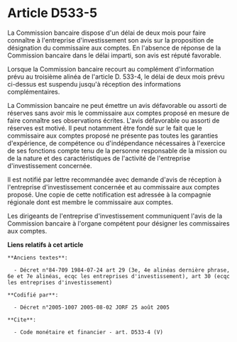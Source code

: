 # Article D533-5

La Commission bancaire dispose d'un délai de deux mois pour faire connaître à l'entreprise d'investissement son avis sur la
proposition de désignation du commissaire aux comptes. En l'absence de réponse de la Commission bancaire dans le délai
imparti, son avis est réputé favorable.

Lorsque la Commission bancaire recourt au complément d'information prévu au troisième alinéa de l'article D. 533-4, le délai
de deux mois prévu ci-dessus est suspendu jusqu'à réception des informations complémentaires.

La Commission bancaire ne peut émettre un avis défavorable ou assorti de réserves sans avoir mis le commissaire aux comptes
proposé en mesure de faire connaître ses observations écrites. L'avis défavorable ou assorti de réserves est motivé. Il peut
notamment être fondé sur le fait que le commissaire aux comptes proposé ne présente pas toutes les garanties d'expérience, de
compétence ou d'indépendance nécessaires à l'exercice de ses fonctions compte tenu de la personne responsable de la mission
ou de la nature et des caractéristiques de l'activité de l'entreprise d'investissement concernée.

Il est notifié par lettre recommandée avec demande d'avis de réception à l'entreprise d'investissement concernée et au
commissaire aux comptes proposé. Une copie de cette notification est adressée à la compagnie régionale dont est membre le
commissaire aux comptes.

Les dirigeants de l'entreprise d'investissement communiquent l'avis de la Commission bancaire à l'organe compétent pour
désigner les commissaires aux comptes.

**Liens relatifs à cet article**

	**Anciens textes**:

	  - Décret n°84-709 1984-07-24 art 29 (3e, 4e alinéas dernière phrase, 6e et 7e alinéas, ecqc les entreprises d'investissement), art 30 (ecqc les entreprises d'investissement)

	**Codifié par**:

	  - Décret n°2005-1007 2005-08-02 JORF 25 août 2005

	**Cite**:

	  - Code monétaire et financier - art. D533-4 (V)
